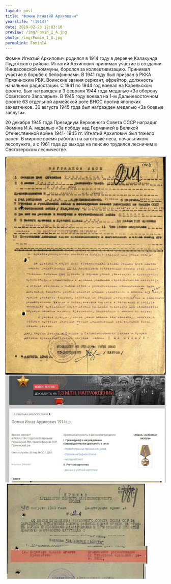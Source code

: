 ```yaml
---
layout: post
title: "Фомин Игнатий Архипович"
yearslife: "(1914)"
date: 2019-02-23 12:03:10
preview: /img/Fomin_I_A.jpg
photo: /img/Fomin_I_A.jpg
permalink: FominIA
---
```


Фомин Игнатий Архипович родился в 1914 году в деревне Калакунда Пудожского района. Игнатий Архипович принимал участие в создании Киндасовской коммуны, боролся за коллективизацию. Принимал участие в борьбе с белофиннами. В 1941 году был призван в РККА Пряжинским РВК. Воинские звания сержант, ефрейтор, должность начальник радиостации. С 1941 по 1944 год воевал на Карельском фронте. Был награжден в 3 февраля 1944 года медалью «За оборону Советского Заполярья». В 1945 году воевал на 1-м Дальневосточном фронте 63 отдельной армейской роте ВНОС против японских захватчиков. 30 августа 1945 года был награжден медалью «За боевые заслуги».

20 декабря 1945 года Президиум Верховного Совета СССР наградил Фомина И.А. медалью «За победу над Германией в Великой Отечественной войне 1941- 1945 гг. Игнатий Архипович был тяжело ранен. В мирное время работал на заготовке леса, начальником лесопункта, а с 1961 года до выхода на пенсию трудился лесничим в Святозерском лесничестве.

[<img src="/img/Fomin_I_A_nagr_list1.jpg#thumbnail" alt="Наградной лист" title="Наградной лист">](/img/Fomin_I_A_nagr_list1.jpg)
[<img src="/img/FominIA.jpg#thumbnail" alt="Наградной лист" title="Наградной лист">](/img/FominIA.jpg)
[<img src="/img/FominIA2.jpg#thumbnail" alt="Наградной лист" title="Наградной лист">](/img/FominIA2.jpg)